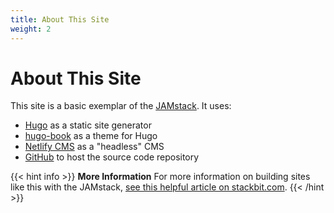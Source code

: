 ```yaml
---
title: About This Site
weight: 2
---
```

# About This Site

This site is a basic exemplar of the [JAMstack](https://jamstack.wtf/). It uses:[](https://gohugo.io)

* [Hugo](https://gohugo.io) as a static site generator
* [hugo-book](https://github.com/alex-shpak/hugo-book) as a theme for Hugo
* [Netlify CMS](https://www.netlifycms.org/) as a "headless" CMS
* [GitHub](https://www.github.com) to host the source code repository

{{< hint info >}}
**More Information**
For more information on building sites like this with the JAMstack, [see this helpful article on stackbit.com](https://www.stackbit.com/blog/jamstack-documentation-sites/).
{{< /hint >}}